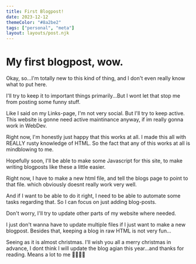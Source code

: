 ```yaml
---
title: First Blogpost!
date: 2023-12-12
themeColor: "#8a2be2"
tags: ["personal", "meta"]
layout: layouts/post.njk
---
```

# My first blogpost, wow.

Okay, so...I'm totally new to this kind of thing, and I don't even really know what to put here.

I'll try to keep it to important things primarily...But I wont let that stop me from posting some funny stuff.

Like I said on my Links-page, I'm not very social. But I'll try to keep active. This website is gonne need active maintinance anyway, if im really gonna work in WebDev.

Right now, I'm honestly just happy that this works at all. I made this all with REALLY rusty knowledge of HTML. So the fact that any of this works at all is mindblowing to me.

Hopefully soon, I'll be able to make some Javascript for this site, to make writing blogposts like these a little easier.

Right now, I have to make a new html file, and tell the blogs page to point to that file. which obviously doesnt really work very well.

And if I want to be able to do it right, I need to be able to automate some tasks regarding that. So I can focus on just adding blog-posts.

Don't worry, I'll try to update other parts of my website where needed.

I just don't wanna have to update multiple files if I just want to make a new blogpost. Besides that, keeping a blog in raw HTML is not very fun...

Seeing as it is almost christmas. I'll wish you all a merry christmas in advance, I dont think I will update the blog agian this year...and thanks for reading. Means a lot to me 💜💜💜💜
